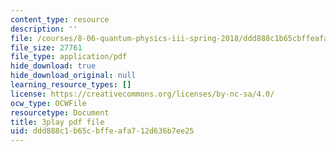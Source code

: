 ```yaml
---
content_type: resource
description: ''
file: /courses/8-06-quantum-physics-iii-spring-2018/ddd888c1b65cbffeafa712d636b7ee25_TDYMriH63us.pdf
file_size: 27761
file_type: application/pdf
hide_download: true
hide_download_original: null
learning_resource_types: []
license: https://creativecommons.org/licenses/by-nc-sa/4.0/
ocw_type: OCWFile
resourcetype: Document
title: 3play pdf file
uid: ddd888c1-b65c-bffe-afa7-12d636b7ee25
---
```

